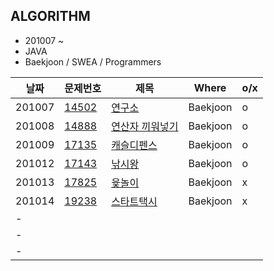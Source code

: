 ALGORITHM 
--- 
*  201007 ~
*  JAVA
*  Baekjoon / SWEA / Programmers

|날짜|문제번호|제목|Where|o/x|
|---|---|-----|-----|---|
|201007|[14502](https://github.com/hhaa986/algo/blob/master/baekjoon/Main14502.java)|[연구소](https://www.acmicpc.net/problem/14502)|Baekjoon|o|
|201008|[14888](https://github.com/hhaa986/algo/blob/master/baekjoon/Main14888.java)|[연산자 끼워넣기](https://www.acmicpc.net/problem/14888)|Baekjoon|o|
|201009|[17135](https://github.com/hhaa986/algo/blob/master/baekjoon/Main17135.java)|[캐슬디펜스](https://www.acmicpc.net/problem/17135)|Baekjoon|o|
|201012|[17143](https://github.com/hhaa986/algo/blob/master/baekjoon/Main17143.java)|[낚시왕](https://www.acmicpc.net/problem/17143) |Baekjoon|o|
|201013|[17825](https://github.com/hhaa986/algo/blob/master/baekjoon/Main17825.java)|[윷놀이](https://www.acmicpc.net/problem/17825)|Baekjoon|x|
|201014|[19238](https://github.com/hhaa986/algo/blob/master/baekjoon/Main19238.java)|[스타트택시](https://www.acmicpc.net/problem/19238)|Baekjoon|x|
|-| | | | |
|-| | | | |
|-| | | | |

